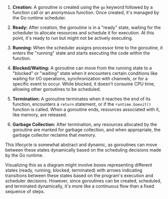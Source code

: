 1. **Creation:** A goroutine is created using the `go` keyword followed by a function call or an anonymous function. Once created, it's managed by the Go runtime scheduler.

2. **Ready:** After creation, the goroutine is in a "ready" state, waiting for the scheduler to allocate resources and schedule it for execution. At this point, it's ready to run but might not be actively executing.

3. **Running:** When the scheduler assigns processor time to the goroutine, it enters the "running" state and starts executing the code within the function.

4. **Blocked/Waiting:** A goroutine can move from the running state to a "blocked" or "waiting" state when it encounters certain conditions like waiting for I/O operations, synchronization with channels, or for a specific event to occur. While blocked, it doesn’t consume CPU time, allowing other goroutines to be scheduled.

5. **Termination:** A goroutine terminates when it reaches the end of its function, encounters a `return` statement, or if the `runtime.Goexit()` function is called. When a goroutine ends, resources associated with it, like memory, are released.

6. **Garbage Collection:** After termination, any resources allocated by the goroutine are marked for garbage collection, and when appropriate, the garbage collector reclaims that memory.

This lifecycle is somewhat abstract and dynamic, as goroutines can move between these states dynamically based on the scheduling decisions made by the Go runtime.

Visualizing this as a diagram might involve boxes representing different states (ready, running, blocked, terminated) with arrows indicating transitions between these states based on the program's execution and scheduler decisions. However, since goroutines can be created, scheduled, and terminated dynamically, it's more like a continuous flow than a fixed sequence of steps.